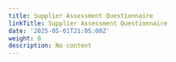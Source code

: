 ```yaml
---
title: Supplier Assessment Questionnaire
linkTitle: Supplier Assessment Questionnaire
date: '2025-05-01T21:05:00Z'
weight: 0
description: No content
---
```



